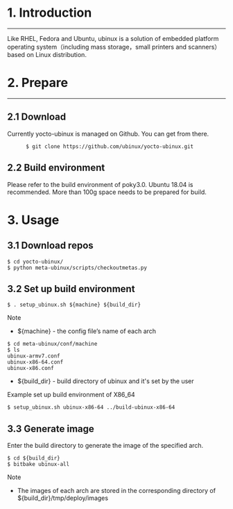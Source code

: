 # 1. Introduction
***
Like RHEL, Fedora and Ubuntu, ubinux is a solution of embedded platform operating system（including mass storage，small printers and scanners） based on Linux distribution.

# 2. Prepare
***
## 2.1 Download

Currently yocto-ubinux is managed on Github. You can get from there.
```
      $ git clone https://github.com/ubinux/yocto-ubinux.git      
```

## 2.2 Build environment

Please refer to the build environment of poky3.0.
Ubuntu 18.04 is recommended.
More than 100g space needs to be prepared for build.

# 3. Usage
## 3.1 Download repos 
```
$ cd yocto-ubinux/
$ python meta-ubinux/scripts/checkoutmetas.py
```

## 3.2 Set up build environment
```
$ . setup_ubinux.sh ${machine} ${build_dir}
```
Note
  - ${machine} - the config file’s name of each arch
  ```
  $ cd meta-ubinux/conf/machine
  $ ls 
  ubinux-armv7.conf    
  ubinux-x86-64.conf
  ubinux-x86.conf
  ```  
  - ${build_dir} - build directory of ubinux and it's set by the user

Example
set up build environment of X86_64
```
$ setup_ubinux.sh ubinux-x86-64 ../build-ubinux-x86-64
```

## 3.3 Generate image
Enter the build directory to generate the image of the specified arch.
```
$ cd ${build_dir}
$ bitbake ubinux-all
```
Note
  - The images of each arch are stored in the corresponding directory of ${build_dir}/tmp/deploy/images
